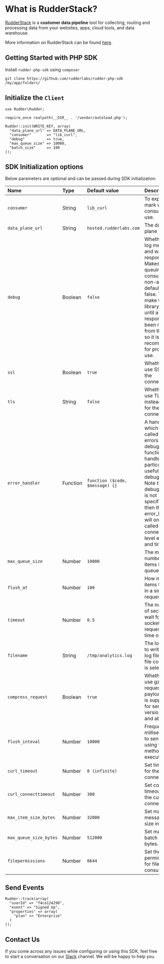 # What is RudderStack?

[RudderStack](https://rudderstack.com/) is a **customer data pipeline** tool for collecting, routing and processing data
from your websites, apps, cloud tools, and data warehouse.

More information on RudderStack can be found [here](https://github.com/rudderlabs/rudder-server).

## Getting Started with PHP SDK

Install `rudder-php-sdk` using `composer`
```
git clone https://github.com/rudderlabs/rudder-php-sdk /my/app/folders/
```

## Initialize the ```Client```

```
use Rudder\Rudder;

require_once realpath(__DIR__ . '/vendor/autoload.php');

Rudder::init(WRITE_KEY, array(
  "data_plane_url" => DATA_PLANE_URL,
  "consumer"       => "lib_curl",
  "debug"          => true,
  "max_queue_size" => 10000,
  "batch_size"     => 100
));
```

## SDK Initialization options

Below parameters are optional and can be passed during SDK initialization.

| Name                    | Type     | Default value                   | Description                                                                                                                                                                                                                                                 |
|:------------------------|:---------|:--------------------------------|:------------------------------------------------------------------------------------------------------------------------------------------------------------------------------------------------------------------------------------------------------------|
| `consumer`              | String   | `lib_curl`                      | To explicitly mark which consumer to use.                                                                                                                                                                                                                   |
| `data_plane_url`        | String   | `hosted.rudderlabs.com`         | The data plane URL.                                                                                                                                                                                                                                         |
| `debug`                 | Boolean  | `false`                         | Whether to log messages and wait for a response. Makes any queuing consumers non-async, defaults to false. This will make the library block until a response has been received from the API, so it is not recommended for production use.                   |
| `ssl`                   | Boolean  | `true`                          | Whether to use SSL for the connection.                                                                                                                                                                                                                      |
| `tls`                   | String   | `false`                         | Whether to use TLS instead of SSL for the socket connection.                                                                                                                                                                                                |
| `error_handler`         | Function | `function ($code, $message) {}` | A handler which will be called on errors to aid in debugging. A function to handle errors, particularly useful for debugging. Note that if debug mode is not specified, then the error_handler will only be called on connection level errors and timeouts. |
| `max_queue_size`        | Number   | `10000`                         | The max number of items in the queue            .                                                                                                                                                                                                           |
| `flush_at`              | Number   | `100`                           | How many items to send in a single curl request        .                                                                                                                                                                                                    |
| `timeout`               | Number   | `0.5`                           | The number of seconds to wait for the socket request to time out    .                                                                                                                                                                                       |
| `filename`              | String   | `/tmp/analytics.log`            | The location to write the log file when file consumer is selected.                                                                                                                                                                                          |
| `compress_request`      | Boolean  | `true`                          | Whether to use gzipped request payloads. This is supported for server versions 1.4.0 and above.                                                                                                                                                             |
| `flush_inteval`         | Number   | `10000`                         | Frequency in milliseconds to send data using flush method execution.                                                                                                                                                                                        |
| `curl_timeout`          | Number   | `0 (infinite)`                  | Set timeout for the curl connections.                                                                                                                                                                                                                       |
| `curl_connecttimeout`   | Number   | `300`                           | Set connect timeout for the curl connections.                                                                                                                                                                                                               |
| `max_item_size_bytes`   | Number   | `32000`                         | Set maximum message item size in bytes.                                                                                                                                                                                                                     |
| `max_queue_size_bytes`  | Number   | `512000`                        | Set maximum batch size in bytes.                                                                                                                                                                                                                            |
| `filepermissions`       | Number   | `0644`                          | Set the file permissions for file consumer.                                                                                                                                                                                                                 |


## Send Events

```
Rudder::track(array(
  "userId" => "f4ca124298",
  "event" => "Signed Up",
  "properties" => array(
    "plan" => "Enterprise"
  )
));
```

## Contact Us

If you come across any issues while configuring or using this SDK, feel free to start a conversation on our
[Slack](https://resources.rudderstack.com/join-rudderstack-slack) channel. We will be happy to help you.
